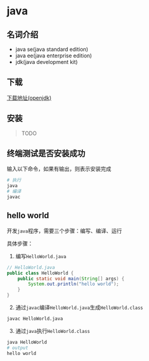 # java

## 名词介绍
- java se(java standard edition)
- java ee(java enterprise edition)
- jdk(java development kit)

## 下载
[下载地址(openjdk)](https://www.openlogic.com/openjdk-downloads)

## 安装
> TODO

## 终端测试是否安装成功
输入以下命令，如果有输出，则表示安装完成
```sh
# 执行
java
# 编译
javac
```

## hello world
开发`java`程序，需要三个步骤：编写、编译、运行

具体步骤：
1. 编写`HelloWorld.java`
```java
// HelloWorld.java
public class HelloWorld {
    public static void main(String[] args) {
        System.out.println("hello world");
    }
}
```
2. 通过`javac`编译`HelloWorld.java`生成`HelloWorld.class`
```sh
javac HelloWorld.java
```
3. 通过`java`执行`HelloWorld.class`
```sh
java HelloWorld
# output
hello world
```
